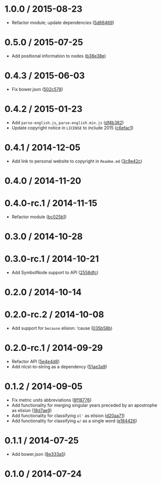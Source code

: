 <!--mdast setext-->

<!--lint disable no-multiple-toplevel-headings-->

<!--lint disable maximum-line-length-->

1.0.0 / 2015-08-23
==================

*   Refactor module; update dependencies ([5d66469](https://github.com/wooorm/parse-english/commit/5d66469))

0.5.0 / 2015-07-25
==================

*   Add positional information to nodes ([b38e38e](https://github.com/wooorm/parse-english/commit/b38e38e))

0.4.3 / 2015-06-03
==================

*   Fix bower.json ([502c578](https://github.com/wooorm/parse-english/commit/502c578))

0.4.2 / 2015-01-23
==================

*   Add `parse-english.js`, `parse-english.min.js` ([df4b382](https://github.com/wooorm/parse-english/commit/df4b382))
*   Update copyright notice in `LICENSE` to include 2015 ([c6efac1](https://github.com/wooorm/parse-english/commit/c6efac1))

0.4.1 / 2014-12-05
==================

*   Add link to personal website to copyright in `Readme.md` ([3c9e42c](https://github.com/wooorm/parse-english/commit/3c9e42c))

0.4.0 / 2014-11-20
==================

0.4.0-rc.1 / 2014-11-15
=======================

*   Refactor module ([bc025b1](https://github.com/wooorm/parse-english/commit/bc025b1))

0.3.0 / 2014-10-28
==================

0.3.0-rc.1 / 2014-10-21
=======================

*   Add SymbolNode support to API ([2558dfc](https://github.com/wooorm/parse-english/commit/2558dfc))

0.2.0 / 2014-10-14
==================

0.2.0-rc.2 / 2014-10-08
=======================

*   Add support for `because` elision: ‘cause ([035b58b](https://github.com/wooorm/parse-english/commit/035b58b))

0.2.0-rc.1 / 2014-09-29
=======================

*   Refactor API ([5e4e4d8](https://github.com/wooorm/parse-english/commit/5e4e4d8))
*   Add nlcst-to-string as a dependency ([51ae3a9](https://github.com/wooorm/parse-english/commit/51ae3a9))

0.1.2 / 2014-09-05
==================

*   Fix metric units abbreviations ([8f18776](https://github.com/wooorm/parse-english/commit/8f18776))
*   Add functionality for merging singular years preceded by an apostrophe as elision ([18d7ae9](https://github.com/wooorm/parse-english/commit/18d7ae9))
*   Add functionality for classifying `ol'` as elision ([d20aa71](https://github.com/wooorm/parse-english/commit/d20aa71))
*   Add functionality for classifying `w/` as a single word ([e184426](https://github.com/wooorm/parse-english/commit/e184426))

0.1.1 / 2014-07-25
==================

*   Add bower.json ([8e333a5](https://github.com/wooorm/parse-english/commit/8e333a5))

0.1.0 / 2014-07-24
==================
